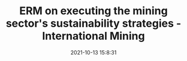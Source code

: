 ---
"title": "ERM on executing the mining sector's sustainability strategies - International Mining"
"date": "2021-10-13 15:8:31"
"feed_name": "GOOGLENEWSMINING"
"feed_website": "https://news.google.com/search?q=mining%2Bincident&hl=en-US&gl=US&ceid=US:en"
"feed_rss": "https://news.google.com/rss/search?q=mining%2Bincident&hl=en-US&gl=US&ceid=US:en"
"link": "https://im-mining.com/2021/10/13/erm-on-executing-the-mining-sectors-sustainability-strategies/"
"source": "{'href': 'https://im-mining.com', 'title': 'International Mining'}"
"file": "_posts/2021-1-1-851c5e3c1e8ba3375d5f98bae5404a9fd870af97.md"
"accident": "0"
"drilling": "0"
"dead": "0"
"injured": "0"
"arrested": "0"
"place": "unknown place"
"where": "unknown site"
"causes": "unknown"
"place_uri": "unknown place"
---